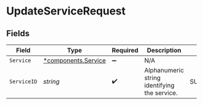 # UpdateServiceRequest


## Fields

| Field                                                 | Type                                                  | Required                                              | Description                                           | Example                                               |
| ----------------------------------------------------- | ----------------------------------------------------- | ----------------------------------------------------- | ----------------------------------------------------- | ----------------------------------------------------- |
| `Service`                                             | [*components.Service](../../models/shared/service.md) | :heavy_minus_sign:                                    | N/A                                                   |                                                       |
| `ServiceID`                                           | *string*                                              | :heavy_check_mark:                                    | Alphanumeric string identifying the service.          | SU1Z0isxPaozGVKXdv0eY                                 |